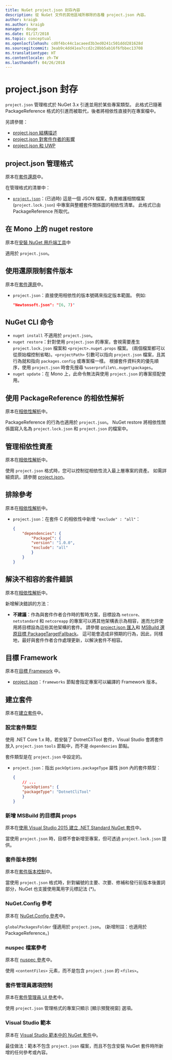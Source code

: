 ```yaml
---
title: NuGet project.json 封存內容
description: 從 NuGet 文件的其他區域所移除的各種 project.json 內容。
author: kraigb
ms.author: kraigb
manager: douge
ms.date: 01/17/2018
ms.topic: conceptual
ms.openlocfilehash: cd0f4bc44c1acaeed3b3ed0241c501ddd281628d
ms.sourcegitcommit: 3eab9c4dd41ea7ccd2c28bb5ab16f6fbbec13708
ms.translationtype: HT
ms.contentlocale: zh-TW
ms.lasthandoff: 04/26/2018
---
```

# <a name="projectjson-archive"></a>project.json 封存

`project.json` 管理格式於 NuGet 3.x 引進並用於某些專案類型。 此格式已隨著 PackageReference 格式的引進而被取代，後者將相依性直接列在專案檔中。

另請參閱：

- [project.json 結構描述](project-json.md)
- [project.json 對套件作者的影響](project-json-impact.md)
- [project.json 和 UWP](project-json-and-uwp.md)

## <a name="projectjson-management-format"></a>project.json 管理格式

原本在[套件還原](../what-is-nuget.md)中。

在管理格式的清單中：

- [`project.json`](project-json.md)：(已過時) 這是一個 JSON 檔案，負責維護相關檔案 (`project.lock.json`) 中專案與整體套件關係圖的相依性清單。 此格式已由 PackageReference 所取代。

## <a name="nuget-restore-on-mono"></a>在 Mono 上的 nuget restore

原本在[安裝 NuGet 用戶端工具](../install-nuget-client-tools.md)中

適用於 `project.json`。

## <a name="constraining-package-versions-with-restore"></a>使用還原限制套件版本

原本在[套件還原](../consume-packages/package-restore.md#constraining-package-versions-with-restore)中。

- `project.json`：直接使用相依性的版本號碼來指定版本範圍。 例如: 

    ```json
    "Newtonsoft.json": "[6, 7)"
    ```

## <a name="nuget-cli-commands"></a>NuGet CLI 命令

- `nuget install` 不適用於 `project.json`。
- `nuget restore`：針對使用 `project.json` 的專案，會視需要產生 `project.lock.json` 檔案和 `<project>.nuget.props` 檔案。 (兩個檔案都可以從原始檔控制省略)。`<projectPath>` 引數可以指向 `project.json` 檔案，且其行為就和指向 `packages.config` 或專案檔一樣。 根據套件資料夾的優先順序，使用 `project.json` 時會先搜尋 `%userprofile%\.nuget\packages`。
- `nuget update`：在 Mono 上，此命令無法與使用 `project.json` 的專案搭配使用。

## <a name="dependency-resolution-with-packagereference"></a>使用 PackageReference 的相依性解析

原本在[相依性解析](../consume-packages/dependency-resolution.md#dependency-resolution-with-packagereference)中。

PackageReference 的行為也適用於 `project.json`。 NuGet restore 將相依性關係圖寫入名為 `project.lock.json` 和 `project.json` 的檔案中。

## <a name="managing-dependency-assets"></a>管理相依性資產

原本在[相依性解析](../consume-packages/dependency-resolution.md#managing-dependency-assets)中。

使用 `project.json` 格式時，您可以控制從相依性流入最上層專案的資產。 如需詳細資訊，請參閱 [project.json](project-json.md)。

## <a name="excluding-references"></a>排除參考

原本在[相依性解析](../consume-packages/dependency-resolution.md#excluding-references)中。

- `project.json`：在套件 C 的相依性中新增 `"exclude" : "all"`：

    ```json
    {
        "dependencies": {
            "PackageC": {
            "version": "1.0.0",
            "exclude": "all"
            }
        }
    }
    ```

## <a name="resolving-incompatible-package-errors"></a>解決不相容的套件錯誤

原本在[相依性解析](../consume-packages/dependency-resolution.md#resolving-incompatible-package-errors)中。

新增解決錯誤的方法：

- **不建議**：作為與套件作者合作時的暫時方案，目標設為 `netcore`、`netstandard` 和 `netcoreapp` 的專案可以將其他架構表示為相容，進而允許使用將目標設為這些其他架構的套件。 請參閱 [project.json 匯入](project-json.md#imports)和 [MSBuild 還原目標 PackageTargetFallback](../reference/msbuild-targets.md#packagetargetfallback)。 這可能會造成非預期的行為，因此，同樣地，最好與套件作者合作處理更新，以解決套件不相容。

## <a name="target-frameworks"></a>目標 Framework

原本在[目標 Framework](../reference/target-frameworks.md) 中。

- [project.json](project-json.md)：`frameworks` 節點會指定專案可以編譯的 Framework 版本。

## <a name="creating-a-package"></a>建立套件

原本在[建立套件](../create-packages/creating-a-package.md)中。

### <a name="setting-a-package-type"></a>設定套件類型

使用 .NET Core 1.x 時，若安裝了 DotnetCliTool 套件，Visual Studio 會將套件放入 `project.json` `tools` 節點中，而不是 `dependencies` 節點。

套件類型是在 `project.json` 中設定的。

- `project.json`：指出 `packOptions.packageType` 屬性 json 內的套件類型：

    ```json
    {
        // ...
        "packOptions": {
        "packageType": "DotnetCliTool"
        }
    }
    ```

### <a name="adding-targets-and-props-for-msbuild"></a>新增 MSBuild 的目標與 props

原本在[使用 Visual Studio 2015 建立 .NET Standard NuGet 套件](../guides/create-net-standard-packages-vs2015.md)中。

當使用 `project.json` 時，目標不會新增至專案，但可透過 `project.lock.json` 提供。

### <a name="package-versioning"></a>套件版本控制

原本在[套件版本控制](../reference/package-versioning.md)中。

當使用 `project.json` 格式時，針對編號的主要、次要、修補和發行前版本後置詞部分，NuGet 也支援使用萬用字元標記法 (\*)。

### <a name="nugetconfig-reference"></a>NuGet.Config 參考

原本在 [NuGet.Config 參考](../reference/nuget-config-file.md)中。

`globalPackagesFolder` 僅適用於 `project.json`。 (新增附註：也適用於 PackageReference。)

### <a name="nuspec-file-reference"></a>nuspec 檔案參考

原本在 [nuspec 參考](../reference/nuspec.md)中。

使用 `<contentFiles>` 元素，而不是包含 `project.json` 的 `<files>`。

### <a name="package-manager-options-control"></a>套件管理員選項控制

原本在[套件管理員 UI 參考](../tools/package-manager-ui.md)中。

使用 `project.json` 管理格式的專案只顯示 [顯示預覽視窗] 選項。

### <a name="visual-studio-templates"></a>Visual Studio 範本

原本在 [Visual Studio 範本中的 NuGet 套件](../visual-studio-extensibility/visual-studio-templates.md)中。

最佳做法：範本不包含 `project.json` 檔案，而且不包含安裝 NuGet 套件時所新增的任何參考或內容。